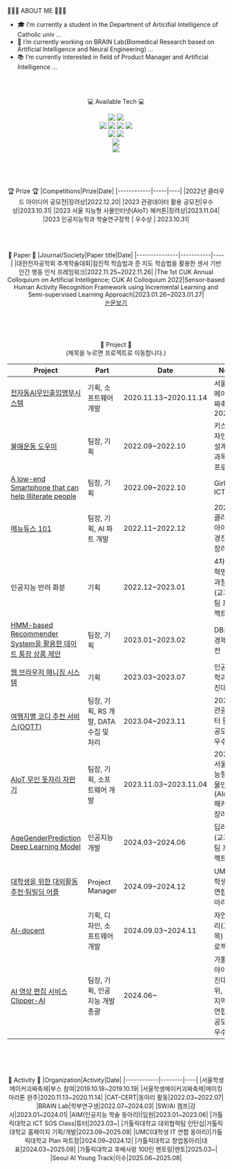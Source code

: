 
👩🏻‍💻 ABOUT ME 👩🏻‍💻

- 🎓 I’m currently a student in the Department of Articifial Intelligence of Catholic univ ...
- 🧐 I’m currently working on BRAIN Lab(Biomedical Research based on Artificial Intelligence and Neural Engineering) ...
- 📚 I’m currently interested in field of Product Manager and Artificial Intelligence ...
     
 
<br>
<br>
<div align="center">

💻 Available Tech 💻
<div>
<img src="https://img.shields.io/badge/python-3776AB?style=for-the-badge&logo=python&logoColor=white"/>
<img src="https://img.shields.io/badge/C-A8B9CC?style=for-the-badge&logo=C&logoColor=white"/>

<br>
<img src="https://img.shields.io/badge/html5-E34F26?style=for-the-badge&logo=html5&logoColor=white"/> 
<img src="https://img.shields.io/badge/css3-1572B6?style=for-the-badge&logo=css3&logoColor=white"/> 
<img src="https://img.shields.io/badge/PHP-777BB4?style=for-the-badge&logo=PHP&logoColor=white"/>
<img src="https://img.shields.io/badge/MySQL-4479A1?style=for-the-badge&logo=MySQL&logoColor=white"/>

<br>
<img src="https://img.shields.io/badge/Arduino-00979D?style=for-the-badge&logo=Arduino&logoColor=white"/> 
<img src="https://img.shields.io/badge/Raspberry%20Pi-A22846?style=for-the-badge&logo=Raspberry%20Pi&logoColor=white"/>

<br>
<img src="https://img.shields.io/badge/scikit-learn-F7931E?style=for-the-badge&logo=scikit-learn&logoColor=white"/> 
<br>
<img src="https://img.shields.io/badge/linux-FCC624?style=for-the-badge&logo=linux&logoColor=white"/> 

<br><br><br>

🏆 Prize 🏆
|Competitions|Prize|Date|
|------------|-----|----|
|2022년 클라우드 아이디어 공모전|장려상|2022.12.20|
|2023 관광데이터 활용 공모전|우수상|2023.10.31|
|2023 서울 지능형 사물인터넷(AIoT) 해커톤|장려상|2023.11.04|
|2023 인공지능학과 학술연구장학 | 우수상 | 2023.10.31|

<br><br><br>
📄 Paper 📄
|Journal/Society|Paper title|Date|
|---------------|-----------|----|
|대한전자공학회 추계학술대회|점진적 학습법과 준 지도 학습법을 활용한 센서 기반 인간 행동 인식 프레임워크|2022.11.25~2022.11.26|
|The 1st CUK Annual Colloquium on Artificial Intelligence; CUK AI Colloquium 2022|Sensor-based Human Activity Recognition Framework using Incremental Learning and Semi-supervised Learning Approach|2023.01.26~2023.01.27|
<br>
[논문보기](https://github.com/LEGEND-Jeon/Paper/tree/main/%EC%A0%90%EC%A7%84%EC%A0%81%20%ED%95%99%EC%8A%B5%EB%B2%95%EA%B3%BC%20%EC%A4%80%20%EC%A7%80%EB%8F%84%20%ED%95%99%EC%8A%B5%EB%B2%95%EC%9D%84%20%ED%99%9C%EC%9A%A9%ED%95%9C%20%EC%84%BC%EC%84%9C%20%EA%B8%B0%EB%B0%98%20%EC%9D%B8%EA%B0%84%20%ED%96%89%EB%8F%99%20%EC%9D%B8%EC%8B%9D%20%ED%94%84%EB%A0%88%EC%9E%84%EC%9B%8C%ED%81%AC)

<br><br><br>        

🤖 Project 🤖  
(제목을 누르면 프로젝트로 이동합니다.)

| Project | Part | Date | Note |
| ------- | ---- | ---- | ---- |
| [전자동AI무인출입명부시스템](https://github.com/LEGEND-Jeon/Project/tree/main/%E1%84%8C%E1%85%A5%E1%86%AB%E1%84%8C%E1%85%A1%E1%84%83%E1%85%A9%E1%86%BCAI%E1%84%86%E1%85%AE%E1%84%8B%E1%85%B5%E1%86%AB%E1%84%8E%E1%85%AE%E1%86%AF%E1%84%8B%E1%85%B5%E1%86%B8%E1%84%86%E1%85%A7%E1%86%BC%E1%84%87%E1%85%AE%E1%84%89%E1%85%B5%E1%84%89%E1%85%B3%E1%84%90%E1%85%A6%E1%86%B7) | 기획, 소프트웨어 개발 | 2020.11.13~2020.11.14 | 서울학생메이커괴짜축제 2020 |
| [불매운동 도우미](https://github.com/LEGEND-Jeon/Project/tree/main/%EB%B6%88%EB%A7%A4%EC%9A%B4%EB%8F%99%20%EB%8F%84%EC%9A%B0%EB%AF%B8) | 팀장, 기획 | 2022.09~2022.10 | 키스톤디자인창의설계(교과목) 팀 프로젝트 |
| [A low-end Smartphone that can help llliterate people](https://github.com/LEGEND-Jeon/Project/tree/main/A%20low-end%20Smartphone%20that%20can%20help%20llliterate%20people) | 팀장, 기획 | 2022.09~2022.10 | Girls In ICT |
| [메뉴듀스 101](https://github.com/LEGEND-Jeon/menu-selector) | 팀장, 기획, AI 파트 개발 | 2022.11~2022.12 | 2022 클라우드 아이디어 경진대회 장려상 |
| 인공지능 반려 화분 | 기획 | 2022.12~2023.01 | 4차산업혁명기술과창업(교과목) 팀 프로젝트 |
| [HMM-based Recommender System을 활용한 데이트 통장 상품 제안](https://github.com/LEGEND-Jeon/Project/tree/main/HMM-based%20Recommender%20System%EC%9D%84%20%ED%99%9C%EC%9A%A9%ED%95%9C%20%EB%8D%B0%EC%9D%B4%ED%8A%B8%20%ED%86%B5%EC%9E%A5%20%EC%83%81%ED%92%88%20%EC%A0%9C%EC%95%88) | 팀장, 기획 | 2023.01~2023.02 | DB금융경제공모전 |
| [웹 브라우저 매니징 시스템](https://github.com/LEGEND-Jeon/Project/tree/main/%EC%9B%B9%20%EB%B8%8C%EB%9D%BC%EC%9A%B0%EC%A0%80%20%EB%A7%A4%EB%8B%88%EC%A7%95%20%EC%8B%9C%EC%8A%A4%ED%85%9C) | 기획 | 2023.03~2023.07 | 인공지능학과 경진대회 |
| [여행지별 코디 추천 서비스(OOTT)](https://github.com/Outfit-of-the-Trip) | 팀장, 기획, RS 개발, DATA 수집 및 처리 | 2023.04~2023.11 | 2023 관광데이터 활용 공모전 우수상 |
| [AIoT 무인 돗자리 자판기](https://github.com/LEGEND-Jeon/mat-vending-machine) | 팀장, 기획, 소프트웨어 개발 | 2023.11.03~2023.11.04 | 2023 서울 지능형 사물인터넷(AIoT) 해커톤 장려상 |
| [AgeGenderPrediction Deep Learning Model](https://github.com/DL-teamproject-AGEANDGENDERPREDICT/DL_AgeGenderPrediction) | 인공지능 개발 | 2024.03~2024.06 | 딥러닝(교과목) 팀 프로젝트 |
| [대학생을 위한 대외활동 추천·팀빌딩 어플](https://github.com/LEGEND-Jeon/GODdaesaeng) | Project Manager | 2024.09~2024.12 | UMC(대학생 IT 연합 동아리) |
| [AI-docent](https://github.com/AI-docent/AI-docent) | 기획, 디자인, 소프트웨어 개발 | 2024.09.03~2024.11 | 자연어처리(교과목) 팀 프로젝트 |
| [AI 영상 편집 서비스 Clipper-AI](https://github.com/LEGEND-Jeon/Clipper-AI) | 팀장, 기획, 인공지능 개발 총괄 | 2024.06~ | 가톨릭대 아이템경진대회 3위, 부천지역대학연합창업공모전 우수상 |
 
<br><br><br>     
🤖 Activity 🤖
|Organization|Activity|Date|
|------------|--------|----|
|서울학생메이커괴짜축제|부스 참여|2019.10.18~2019.10.19|
|서울학생메이커괴짜축제|메이킹마라톤 완주|2020.11.13~2020.11.14|
|CAT-CERT|동아리 활동|2022.03~2022.07|
|BRAIN Lab|학부연구생|2022.07~2024.03|
|SW/AI 캠프|강사|2023.01~2024.01|
|AIM(인공지능 학술 동아리)|임원|2023.01~2023.06|
|가톨릭대학교 ICT SOS Class|튜터|2023.03~|
|가톨릭대학교 대외협력팀 인턴십|가톨릭대학교 홈페이지 기획/개발|2023.09~2025.08|
|UMC(대학생 IT 연합 동아리)|가톨릭대학교 Plan 파트장|2024.09~2024.12|
|가톨릭대학교 창업동아리|대표|2024.03~2025.08|
|가톨릭대학교 후배사랑 100인 멘토링|멘토|2025.03~|
|Seoul AI Young Track|이수|2025.06~2025.08|


</div>
